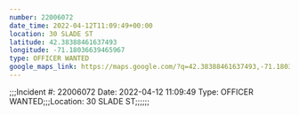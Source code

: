 ```yaml
---
number: 22006072
date_time: 2022-04-12T11:09:49+00:00
location: 30 SLADE ST
latitude: 42.38388461637493
longitude: -71.18036639465967
type: OFFICER WANTED
google_maps_link: https://maps.google.com/?q=42.38388461637493,-71.18036639465967
---
```


;;;Incident #: 22006072   Date: 2022-04-12 11:09:49    Type: OFFICER WANTED;;;Location: 30 SLADE ST;;;;;;
